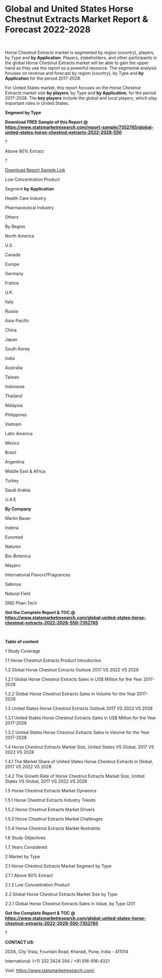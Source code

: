 <h1>Global and United States Horse Chestnut Extracts Market Report & Forecast 2022-2028</h1><br/><p>Horse Chestnut Extracts market is segmented by region (country), players, by Type and <strong>by Application</strong>. Players, stakeholders, and other participants in the global Horse Chestnut Extracts market will be able to gain the upper hand as they use the report as a powerful resource. The segmental analysis focuses on revenue and forecast by region (country), by Type and <strong>by Application</strong> for the period 2017-2028.</p>
 
 
 
 <p>For United States market, this report focuses on the Horse Chestnut Extracts market size <strong>by players</strong>, by Type and <strong>by Application</strong>, for the period 2017-2028. The <strong>key players</strong> include the global and local players, which play important roles in United States.</p>
 
 
 
 <p><strong>Segment by Type</strong></p>
 
 
 
 <div><b>Download FREE Sample of this Report @ <a href="https://www.statsmarketresearch.com/download-free-sample/7352765/global-united-states-horse-chestnut-extracts-2022-2028-550">https://www.statsmarketresearch.com/report-sample/7352765/global-united-states-horse-chestnut-extracts-2022-2028-550</a></b></div>
 
 
 
 <p>? </p>
 
 
 
 <p>Above 90% Extract</p>
 
 
 
 <p>? </p>
 
 
 
 <p><a href="https://www.statsmarketresearch.com/download-free-sample/7352765/global-united-states-horse-chestnut-extracts-2022-2028-550">Download Report Sample Link</a></p>
 
 
 
 <p>Low Concentration Product</p>
 
 
 
 <p>Segment <strong>by Application</strong></p>
 
 
 
 <p>Health Care Industry</p>
 
 
 
 <p>Pharmaceutical Industry</p>
 
 
 
 <p>Others</p>
 
 
 
 <p>By Region</p>
 
 
 
 <p>North America</p>
 
 
 
 <p>U.S.</p>
 
 
 
 <p>Canada</p>
 
 
 
 <p>Europe</p>
 
 
 
 <p>Germany</p>
 
 
 
 <p>France</p>
 
 
 
 <p>U.K.</p>
 
 
 
 <p>Italy</p>
 
 
 
 <p>Russia</p>
 
 
 
 <p>Asia-Pacific</p>
 
 
 
 <p>China</p>
 
 
 
 <p>Japan</p>
 
 
 
 <p>South Korea</p>
 
 
 
 <p>India</p>
 
 
 
 <p>Australia</p>
 
 
 
 <p>Taiwan</p>
 
 
 
 <p>Indonesia</p>
 
 
 
 <p>Thailand</p>
 
 
 
 <p>Malaysia</p>
 
 
 
 <p>Philippines</p>
 
 
 
 <p>Vietnam</p>
 
 
 
 <p>Latin America</p>
 
 
 
 <p>Mexico</p>
 
 
 
 <p>Brazil</p>
 
 
 
 <p>Argentina</p>
 
 
 
 <p>Middle East & Africa</p>
 
 
 
 <p>Turkey</p>
 
 
 
 <p>Saudi Arabia</p>
 
 
 
 <p>U.A.E</p>
 
 
 
 <p><strong>By Company</strong></p>
 
 
 
 <p>Martin Bauer</p>
 
 
 
 <p>Indena</p>
 
 
 
 <p>Euromed</p>
 
 
 
 <p>Naturex</p>
 
 
 
 <p>Bio-Botanica</p>
 
 
 
 <p>Maypro</p>
 
 
 
 <p>International Flavors?Fragrances</p>
 
 
 
 <p>Sabinsa</p>
 
 
 
 <p>Natural Field</p>
 
 
 
 <p>DND Phan-Tech</p>
 
 
 
 <div><b>Get the Complete Report & TOC @ <a href="https://www.statsmarketresearch.com/global-united-states-horse-chestnut-extracts-2022-2028-550-7352765">https://www.statsmarketresearch.com/global-united-states-horse-chestnut-extracts-2022-2028-550-7352765</a></b></div>
 
 
 
 <p><br />
 
 <b>Table of content</b></p>
 
 
 
 <p>1 Study Coverage<br />
 
 1.1 Horse Chestnut Extracts Product Introduction<br />
 
 1.2 Global Horse Chestnut Extracts Outlook 2017 VS 2022 VS 2028<br />
 
 1.2.1 Global Horse Chestnut Extracts Sales in US$ Million for the Year 2017-2028<br />
 
 1.2.2 Global Horse Chestnut Extracts Sales in Volume for the Year 2017-2028<br />
 
 1.3 United States Horse Chestnut Extracts Outlook 2017 VS 2022 VS 2028<br />
 
 1.3.1 United States Horse Chestnut Extracts Sales in US$ Million for the Year 2017-2028<br />
 
 1.3.2 United States Horse Chestnut Extracts Sales in Volume for the Year 2017-2028<br />
 
 1.4 Horse Chestnut Extracts Market Size, United States VS Global, 2017 VS 2022 VS 2028<br />
 
 1.4.1 The Market Share of United States Horse Chestnut Extracts in Global, 2017 VS 2022 VS 2028<br />
 
 1.4.2 The Growth Rate of Horse Chestnut Extracts Market Size, United States VS Global, 2017 VS 2022 VS 2028<br />
 
 1.5 Horse Chestnut Extracts Market Dynamics<br />
 
 1.5.1 Horse Chestnut Extracts Industry Trends<br />
 
 1.5.2 Horse Chestnut Extracts Market Drivers<br />
 
 1.5.3 Horse Chestnut Extracts Market Challenges<br />
 
 1.5.4 Horse Chestnut Extracts Market Restraints<br />
 
 1.6 Study Objectives<br />
 
 1.7 Years Considered<br />
 
 2 Market by Type<br />
 
 2.1 Horse Chestnut Extracts Market Segment by Type<br />
 
 2.1.1 Above 90% Extract<br />
 
 2.1.2 Low Concentration Product<br />
 
 2.2 Global Horse Chestnut Extracts Market Size by Type<br />
 
 2.2.1 Global Horse Chestnut Extracts Sales in Value, by Type (201</p>
 
 
 
 <div><b>Get the Complete Report & TOC @ <a href="https://www.statsmarketresearch.com/global-united-states-horse-chestnut-extracts-2022-2028-550-7352765">https://www.statsmarketresearch.com/global-united-states-horse-chestnut-extracts-2022-2028-550-7352765</a></b></div>
 
 
 
 <p>? </p>
 
 
 
 <p><b>CONTACT US:</b><br />
 
 203A, City Vista, Fountain Road, Kharadi, Pune, India - 411014<br />
 
 International: (+1) 332 2424 294 / +91 916-916-4321<br />
 
 Visit: <a href="https://www.statsmarketresearch.com/">https://www.statsmarketresearch.com/</a></p>